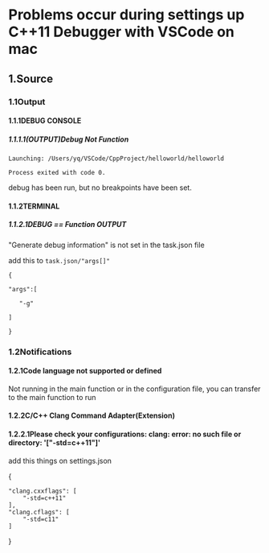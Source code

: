 # Problems occur during settings up C++11 Debugger with VSCode on mac

## 1.Source

### 1.1Output

#### 1.1.1DEBUG CONSOLE

##### 1.1.1.1(OUTPUT)Debug Not Function

`Launching: /Users/yq/VSCode/CppProject/helloworld/helloworld`

`Process exited with code 0.`

debug has been run, but no breakpoints have been set.

#### 1.1.2TERMINAL

##### 1.1.2.1DEBUG == Function OUTPUT

"Generate debug information" is not set in the task.json file

add this to `task.json/"args[]"`

`{`

   `"args":[`
 
       "-g"
 
    ]

`}`

### 1.2Notifications

#### 1.2.1Code language not supported or defined

Not running in the main function or in the configuration file, you can transfer to the main function to run

#### 1.2.2C/C++ Clang Command Adapter(Extension)

#### 1.2.2.1Please check your configurations: clang: error: no such file or directory: '["-std=c++11"]'

add this things on settings.json

{

    "clang.cxxflags": [
        "-std=c++11"
    ],
    "clang.cflags": [
        "-std=c11"
    ]

}